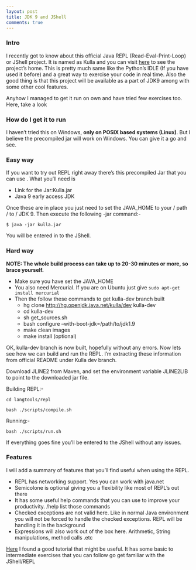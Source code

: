```yaml
---
layout: post
title: JDK 9 and JShell
comments: true
---
```


### Intro

I recently got to know about this official Java REPL (Read-Eval-Print-Loop) or JShell project. It is named as Kulla and you can visit [here](http://openjdk.java.net/projects/kulla/) to see the project’s home. This is pretty much same like the Python’s IDLE (If you have used it before) and a great way to exercise your code in real time. Also the good thing is that this project will be available as a part of JDK9 among with some other cool features.

Anyhow I managed to get it run on own and have tried few exercises too. Here, take a look

<script type="text/javascript" src="https://asciinema.org/a/eddp51uxxwidh8vlpy91ufyj2.js" id="asciicast-eddp51uxxwidh8vlpy91ufyj2" async></script>

### How do I get it to run

I haven’t tried this on Windows, **only on POSIX based systems (Linux)**.  But I believe the precompiled jar will work on Windows. You can give it a go and see.

### Easy way

If you want to try out REPL right away there’s this precompiled Jar that you can use . What you’ll need is

- Link for the Jar:Kulla.jar
- Java 9 early access JDK

Once these are in place you just need to set the JAVA_HOME to your / path / to / JDK 9. Then execute the following -jar command:-

```$ java -jar kulla.jar```

You will be entered in to the JShell.

### Hard way

**NOTE: The whole build process can take up to 20-30 minutes or more, so brace yourself.**

- Make sure you have set the JAVA_HOME
- You also need Mercurial. If you are on Ubuntu just give ```sudo apt-get install mercurial```
- Then the follow these commands to get kulla-dev branch built
	- hg clone http://hg.openjdk.java.net/kulla/dev kulla-dev
	- cd kulla-dev
	- sh get_sources.sh
	- bash configure –with-boot-jdk=/path/to/jdk1.9
	- make clean images
	- make install  (optional)

OK, kulla-dev branch is now built, hopefully without any errors. Now lets see how we can build and run the REPL. I’m extracting these information from official README under Kulla dev branch.

Download JLINE2 from Maven, and set the environment variable JLINE2LIB to point to the downloaded jar file.

Building REPL:-

 ```cd langtools/repl ```

```bash ./scripts/compile.sh```

Running:-

```bash ./scripts/run.sh```

If everything goes fine you’ll be entered to the JShell without any issues.

### Features

I will add a summary of features that you’ll find useful when using the REPL.

- REPL has networking support. Yes you can work with java.net
- Semicolone is optional giving you a flexibility like most of REPL’s out there
- It has some useful help commands that you can use to improve your productivity. /help list those commands
- Checked exceptions are not valid here. Like in normal Java environment you will not be forced to handle the checked exceptions. REPL will be handling it in the background
- Expressions will also work out of the box here. Arithmetic, String manipulations, method calls .etc

[Here](https://java.net/downloads/adoptopenjdk/REPL_Tutorial.pdf) I found a good tutorial that might be useful. It has some basic to intermediate exercises that you can follow go get familiar with the JShell/REPL
